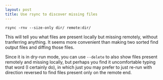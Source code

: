 ```yaml
---
layout: post
title: Use rsync to discover missing files
---
```


```
rsync -rnv --size-only dir/ remote:dir/
```

This will tell you what files are present locally but missing remotely, without
tranferring anything.  It seems more convenient than making two sorted find
output files and diffing those files.

Since it is in dry-run mode, you can use `--delete` to also show files present
remotely and missing locally, but perhaps you find it uncomfortable typing that
word (I certainly do), in which just you may prefer to just re-run with
direction reversed to find files present only on the remote end.
